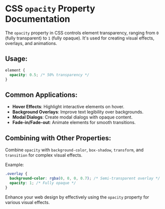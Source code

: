 # CSS `opacity` Property Documentation

The `opacity` property in CSS controls element transparency, ranging from `0` (fully transparent) to `1` (fully opaque). It's used for creating visual effects, overlays, and animations.

## Usage:

```css
element {
  opacity: 0.5; /* 50% transparency */
}
```

## Common Applications:

- **Hover Effects**: Highlight interactive elements on hover.
- **Background Overlays**: Improve text legibility over backgrounds.
- **Modal Dialogs**: Create modal dialogs with opaque content.
- **Fade-in/Fade-out**: Animate elements for smooth transitions.

## Combining with Other Properties:

Combine `opacity` with `background-color`, `box-shadow`, `transform`, and `transition` for complex visual effects.

Example:

```css
.overlay {
  background-color: rgba(0, 0, 0, 0.7); /* Semi-transparent overlay */
  opacity: 1; /* Fully opaque */
}
```

Enhance your web design by effectively using the `opacity` property for various visual effects.
